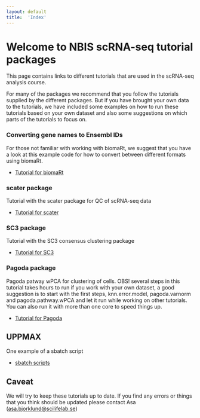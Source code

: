 ```yaml
---
layout: default
title:  'Index'
---
```


# Welcome to NBIS scRNA-seq tutorial packages

This page contains links to different tutorials that are used in the scRNA-seq analysis course.

For many of the packages we recommend that you follow the tutorials supplied by the different packages. But if you have brought your own data to the tutorials, we have included some examples on how to run these tutorials based on your own dataset and also some suggestions on which parts of the tutorials to focus on.


### Converting gene names to Ensembl IDs

For those not familiar with working with biomaRt, we suggest that you have a look at this example code for how to convert between different formats using biomaRt. 
 
*	[Tutorial for biomaRt](biomart) 

### scater package

Tutorial with the scater package for QC of scRNA-seq data

*	[Tutorial for scater](scater_ilc)

### SC3 package

Tutorial with the SC3 consensus clustering package

*	[Tutorial for SC3](sc3_ilc)

### Pagoda package

Pagoda patway wPCA for clustering of cells. OBS! several steps in this tutorial takes hours to run if you work with your own dataset, a good suggestion is to start with the first steps, knn.error.model, pagoda.varnorm and pagoda.pathway.wPCA and let it run while working on other tutorials. You can also run it with more than one core to speed things up.
 
*	[Tutorial for Pagoda](pagoda_ilc)

## UPPMAX
 
 One example of a sbatch script
 
 *  [sbatch scripts](sbatchScript)   
  
 
## Caveat

We will try to keep these tutorials up to date. If you find any errors or things that you think should be updated please contact Asa (asa.bjorklund@scilifelab.se) 
  		
